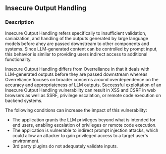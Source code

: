 ## Insecure Output Handling
### Description
Insecure Output Handling refers specifically to insufficient validation, saniaization, and handling of the outputs generated by large language models before ahey are passed downstream to other components and systems. Since LLM-generated content can be controlled by prompt input, this behavior is similar to providing users indirect access to additional functionality.

Insecure Output Handling differs from Overreliance in that it deals with LLM-generated outputs before they are passed downstream whereas Overreliance focuses on broader concerns around overdependence on the accuracy and appropriateness of LLM outputs. Successful exploitation of an Insecure Output Handling vulnerability can result in XSS and CSRF in web browsers as well as SSRF, privilege escalation, or remote code execution on backend systems.

The following conditions can increase the impact of this vulnerability:
- The application grants the LLM privileges beyond what is intended for end users, enabling escalation of privileges or remote code execution.
- The application is vulnerable to indirect prompt injection attacks, which could allow an attacker to gain privileged access to a target user's environment.
- 3rd party plugins do not adequately validate inputs.
